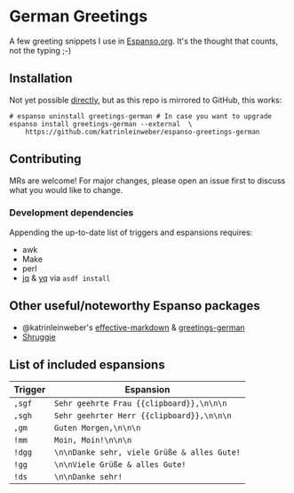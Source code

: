 # German Greetings

A few greeting snippets I use in [Espanso.org](https://espanso.org/). It's the thought that counts, not the typing ;-)

## Installation

Not yet possible [directly](https://espanso.org/docs/packages/#from-a-repository),
but as this repo is mirrored to GitHub, this works:

```shell
# espanso uninstall greetings-german # In case you want to upgrade
espanso install greetings-german --external  \
    https://github.com/katrinleinweber/espanso-greetings-german
```

## Contributing

MRs are welcome! For major changes, please open an issue first to discuss what you would like to change.

### Development dependencies

Appending the up-to-date list of triggers and espansions requires:

- awk
- Make
- perl
- [jq](https://stedolan.github.io/jq/)
  & [yq](https://mikefarah.gitbook.io/yq/)
  via `asdf install`

## Other useful/noteworthy Espanso packages

- @katrinleinweber's [effective-markdown](https://github.com/katrinleinweber/espanso-effective-markdown) & [greetings-german](https://github.com/katrinleinweber/espanso-greetings-german)
- [Shruggie](https://hub.espanso.org/packages/shruggie/)

## List of included espansions

Trigger | Espansion
------- | ---------
`,sgf` | `Sehr geehrte Frau {{clipboard}},\n\n\n`
`,sgh` | `Sehr geehrter Herr {{clipboard}},\n\n\n`
`,gm` | `Guten Morgen,\n\n\n`
`!mm` | `Moin, Moin!\n\n\n`
`!dgg` | `\n\nDanke sehr, viele Grüße & alles Gute!`
`!gg` | `\n\nViele Grüße & alles Gute!`
`!ds` | `\n\nDanke sehr!`

